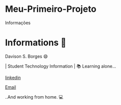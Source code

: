 # Meu-Primeiro-Projeto
Informações
# Informations :rotating_light:

Davison S. Borges :smile: 

| Student Technology Information  | :books: Learning alone...

[linkedin](https://www.linkedin.com/in/davisonbsb/)

[Email](davisonborgesbsb@gmail.com)

..And working from home. :computer:
